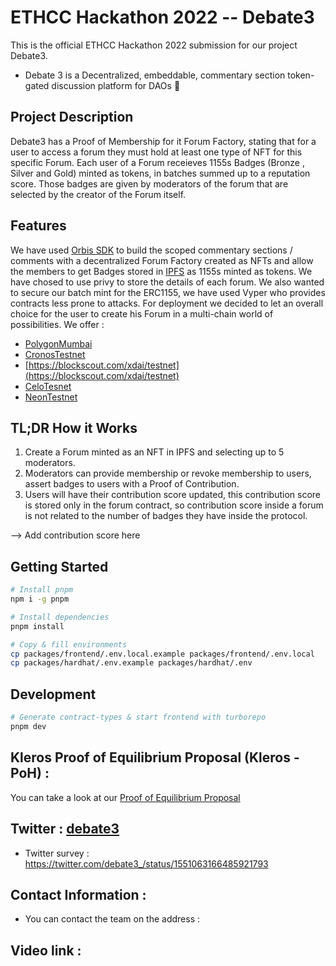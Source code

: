 
# ETHCC Hackathon 2022 -- Debate3

This is the official ETHCC Hackathon 2022 submission for our project Debate3. 
- Debate 3 is a Decentralized, embeddable, commentary section token-gated discussion platform for DAOs 🌈



## Project Description 

Debate3 has a Proof of Membership for it Forum Factory, stating that for a user to access a forum they must hold at least one type of NFT for this specific Forum. Each user of a Forum receieves 1155s Badges (Bronze , Silver and Gold) minted as tokens, in batches summed up to a reputation score. 
Those badges are given by moderators of the forum that are selected by the creator of the Forum itself.  


## Features 

We have used [Orbis SDK](https://orbis.club/developers) to build the scoped commentary sections / comments with a decentralized Forum Factory created as NFTs and allow the members to get Badges stored in [IPFS](https://ipfs.io/) as 1155s minted as tokens. 
We have chosed to use privy to store the details of each forum. We also wanted to secure our batch mint for the ERC1155, we have used Vyper who provides contracts less prone to attacks. For deployment we decided to let an overall choice for the user to create his Forum in a multi-chain world of possibilities. We offer : 
- [PolygonMumbai](https://mumbai.polygonscan.com/) 
- [CronosTestnet](https://cronos.org/docs/getting-started/cronos-testnet.html) 
- [https://blockscout.com/xdai/testnet](https://blockscout.com/xdai/testnet) 
- [CeloTesnet](https://alfajores-blockscout.celo-testnet.org/) 
- [NeonTestnet](https://neon-labs.org/)



## TL;DR How it Works

1. Create a Forum minted as an NFT in IPFS and selecting up to 5 moderators. 
2. Moderators can provide membership or revoke membership to users, assert badges to users with a Proof of Contribution. 
3. Users will have their contribution score updated, this contribution score is stored only in the forum contract, so contribution score inside a forum is not related to the number of badges they have inside the protocol. 

--> Add contribution score here 





## Getting Started

```bash
# Install pnpm
npm i -g pnpm

# Install dependencies
pnpm install

# Copy & fill environments
cp packages/frontend/.env.local.example packages/frontend/.env.local
cp packages/hardhat/.env.example packages/hardhat/.env
```


## Development

```bash
# Generate contract-types & start frontend with turborepo
pnpm dev
```


## Kleros Proof of Equilibrium Proposal  (Kleros - PoH) : 

You can take a look at our [Proof of Equilibrium Proposal](https://skynetfree.net/HAFNnp5eudA2V_1Q1F_auQLgglw-ZoLBwM5Db0v-XO38IA)


## Twitter :  [debate3](https://twitter.com/debate3_) 

- Twitter survey : https://twitter.com/debate3_/status/1551063166485921793


## Contact Information :

- You can contact the team on the address : 

## Video link :








